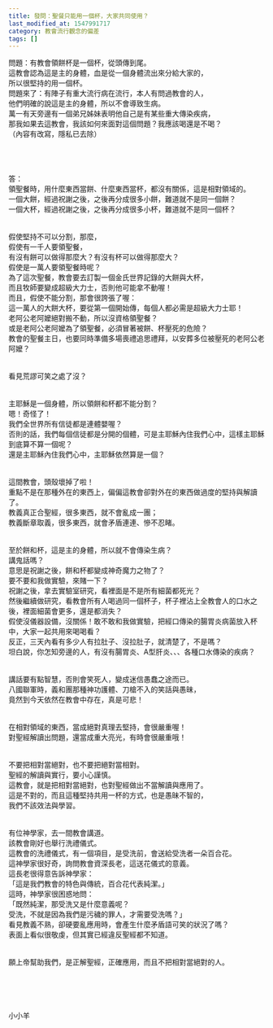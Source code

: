 ```yaml
---
title: 發問：聖餐只能用一個杯，大家共同使用？
last_modified_at: 1547991717
category: 教會流行觀念的偏差
tags: []
---
```


<p>問題：有教會領餅杯是一個杯，從頭傳到尾。<br/>這教會認為這是主的身體，血是從一個身體流出來分給大家的，<br/>所以很堅持的用一個杯。<br/>問題來了：有陣子有重大流行病在流行，本人有問過教會的人，<br/>他們明確的說這是主的身體，所以不會導致生病。<br/>萬一有天旁邊有一個弟兄姊妹表明他自己是有某些重大傳染疾病，<br/>那我如果去這教會，我該如何來面對這個問題？我應該喝還是不喝？<br/>（內容有改寫，隱私已去除）<br/> <br/><!--more--><br/> <br/><br/>答：<br/>領聖餐時，用什麼東西當餅、什麼東西當杯，都沒有關係，這是相對領域的。<br/>一個大餅，經過祝謝之後，之後再分成很多小餅，難道就不是同一個餅？<br/>一個大杯，經過祝謝之後，之後再分成很多小杯，難道就不是同一個杯？<br/><br/><br/>假使堅持不可以分割，那麼，<br/>假使有一千人要領聖餐，<br/>有沒有餅可以做得那麼大？有沒有杯可以做得那麼大？<br/>假使是一萬人要領聖餐時呢？<br/>為了這次聖餐，教會要去訂製一個金氏世界記錄的大餅與大杯，<br/>而且牧師要變成超級大力士，否則他可能拿不動喔！<br/>而且，假使不能分割，那會很誇張了喔：<br/>這一萬人的大餅大杯，要從第一個開始傳，每個人都必需是超級大力士耶！<br/>老阿公老阿嬤絕對搬不動，所以沒資格領聖餐？<br/>或是老阿公老阿嬤為了領聖餐，必須冒著被餅、杯壓死的危險？<br/>教會的聖餐主日，也要同時準備多場喪禮追思禮拜，以安葬多位被壓死的老阿公老阿嬤？<br/> <br/><br/>看見荒謬可笑之處了沒？<br/> <br/><br/>主耶穌是一個身體，所以領餅和杯都不能分割？<br/>嗯！奇怪了！<br/>我們全世界所有信徒都是連體嬰喔？<br/>否則的話，我們每個信徒都是分開的個體，可是主耶穌內住我們心中，這樣主耶穌到底算不算一個呢？<br/>還是主耶穌內住我們心中，主耶穌依然算是一個？<br/> <br/><br/>這間教會，頭殼壞掉了啦！<br/>重點不是在那種外在的東西上，偏偏這教會卻對外在的東西做過度的堅持與解讀了。<br/>教義真正合聖經，很多東西，就不會亂成一團；<br/>教義斷章取義，很多東西，就會矛盾連連、慘不忍睹。<br/> <br/><br/>至於餅和杯，這是主的身體，所以就不會傳染生病？<br/>講鬼話嗎？<br/>意思是祝謝之後，餅和杯都變成神奇魔力之物了？<br/>要不要和我做實驗，來賭一下？<br/>祝謝之後，拿去實驗室研究，看裡面是不是所有細菌都死光？<br/>然後繼續做研究，看教會所有人喝過同一個杯子，杯子裡沾上全教會人的口水之後，裡面細菌會更多，還是都消失？<br/>假使沒儀器設備，沒關係！敢不敢和我做實驗，把經口傳染的腸胃炎病菌放入杯中，大家一起共用來喝喝看？<br/>反正，三天內看有多少人有拉肚子、沒拉肚子，就清楚了，不是嗎？<br/>坦白說，你怎知旁邊的人，有沒有腸胃炎、A型肝炎、、、各種口水傳染的疾病？<br/><br/> <br/>講話要有點智慧，否則會笑死人，變成迷信愚蠢之途而已。<br/>八國聯軍時，義和團那種神功護體、刀槍不入的笑話與愚昧，<br/>竟然到今天依然在教會中存在，真是可悲！<br/> <br/><br/>在相對領域的東西，當成絕對真理去堅持，會很嚴重喔！<br/>對聖經解讀出問題，還當成重大亮光，有時會很嚴重哦！<br/> <br/><br/>不要把相對當絕對，也不要把絕對當相對。<br/>聖經的解讀與實行，要小心謹慎。<br/>這教會，就是把相對當絕對，也對聖經做出不當解讀與應用了。<br/>這是不對的，而且這種堅持共用一杯的方式，也是愚昧不智的，<br/>我們不該效法與學習。<br/><br/><br/>有位神學家，去一間教會講道。<br/>該教會剛好也舉行洗禮儀式。<br/>這教會的洗禮儀式，有一個項目，是受洗前，會送給受洗者一朵百合花。<br/>這神學家很好奇，詢問教會資深長老，這送花儀式的意義。<br/>這長老很得意告訴神學家：<br/>「這是我們教會的特色與傳統，百合花代表純潔。」<br/>這時，神學家很困惑地問：<br/>「既然純潔，那受洗又是什麼意義呢？<br/>受洗，不就是因為我們是污穢的罪人，才需要受洗嗎？」<br/>看見教義不熟，卻硬要亂應用時，會產生什麼矛盾語可笑的狀況了嗎？<br/>表面上看似很敬虔，但其實已經違反聖經都不知道。<br/><br/><br/>願上帝幫助我們，是正解聖經，正確應用，而且不把相對當絕對的人。<br/><br/><br/><br/><br/><br/>小小羊<br/><br/><br/><br/><br/><br/></p>